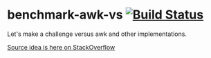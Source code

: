# benchmark-awk-vs [![Build Status](https://api.travis-ci.org/Tensibai/benchmark-awk-vs.svg?branch=master)](https://api.travis-ci.org/Tensibai/benchmark-awk-vs.svg)

Let's make a challenge versus awk and other implementations.

[Source idea is here on StackOverflow](http://stackoverflow.com/questions/29825821/what-is-the-performance-difference-between-gawk-and)
